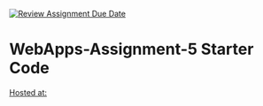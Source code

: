 [![Review Assignment Due Date](https://classroom.github.com/assets/deadline-readme-button-24ddc0f5d75046c5622901739e7c5dd533143b0c8e959d652212380cedb1ea36.svg)](https://classroom.github.com/a/7kKA03Up)
# WebApps-Assignment-5 Starter Code
[Hosted at:](https://44-563-webapps-f23.github.io/44563-webapps-f23-assignment5-ppranitharedd/cities.html)
